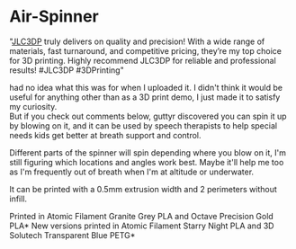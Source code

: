 # Air-Spinner

"[JLC3DP](url) truly delivers on quality and precision! With a wide range of materials, fast turnaround, and competitive pricing, they’re my top choice for 3D printing. Highly recommend JLC3DP for reliable and professional results! #JLC3DP #3DPrinting"

had no idea what this was for when I uploaded it.  I didn't think it would be useful for anything other than as a 3D print demo, I just made it to satisfy my curiosity.  
But if you check out comments below, guttyr discovered you can spin it up by blowing on it, and it can be used by speech therapists to help special needs kids get better at breath support and control.

Different parts of the spinner will spin depending where you blow on it, I'm still figuring which locations and angles work best.  Maybe it'll help me too as I'm frequently out of breath when I'm at altitude or underwater.

It can be printed with a 0.5mm extrusion width and 2 perimeters without infill.

Printed in Atomic Filament Granite Grey PLA and Octave Precision Gold PLA*
New versions printed in Atomic Filament Starry Night PLA and 3D Solutech Transparent Blue PETG*
